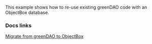 This example shows how to re-use existing greenDAO code with an ObjectBox database.

### Docs links
[Migrate from greenDAO to ObjectBox](http://greenrobot.org/greendao/documentation/objectbox-compat/)
